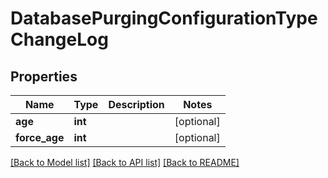 # DatabasePurgingConfigurationTypeChangeLog

## Properties
Name | Type | Description | Notes
------------ | ------------- | ------------- | -------------
**age** | **int** |  | [optional] 
**force_age** | **int** |  | [optional] 

[[Back to Model list]](../README.md#documentation-for-models) [[Back to API list]](../README.md#documentation-for-api-endpoints) [[Back to README]](../README.md)


